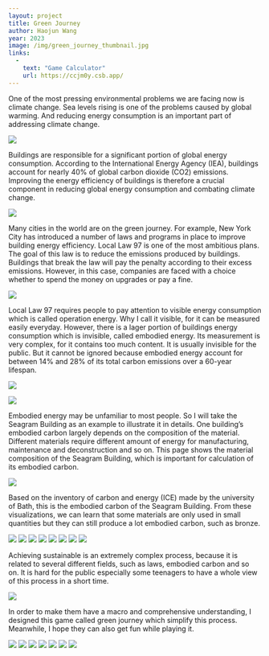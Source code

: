 ```yaml
---
layout: project
title: Green Journey
author: Haojun Wang
year: 2023
image: /img/green_journey_thumbnail.jpg
links:
  -
    text: "Game Calculator"
    url: https://ccjm0y.csb.app/
---
```


One of the most pressing environmental problems we are facing now is climate change. Sea levels rising is one of the problems caused by global warming. And reducing energy consumption is an important part of addressing climate change.

![](/img/green_journey_02.jpg)

Buildings are responsible for a significant portion of global energy consumption. According to the International Energy Agency (IEA), buildings account for nearly 40% of global carbon dioxide (CO2) emissions. Improving the energy efficiency of buildings is therefore a crucial component in reducing global energy consumption and combating climate change.

![](/img/green_journey_03.jpg)

Many cities in the world are on the green journey. For example, New York City has introduced a number of laws and programs in place to improve building energy efficiency. Local Law 97 is one of the most ambitious plans. The goal of this law is to reduce the emissions produced by buildings. Buildings that break the law will pay the penalty according to their excess emissions. However, in this case, companies are faced with a choice whether to spend the money on upgrades or pay a fine.

![](/img/green_journey_04.jpg)

Local Law 97 requires people to pay attention to visible energy consumption which is called operation energy. Why I call it visible, for it can be measured easily everyday. However, there is a lager portion of buildings energy consumption which is invisible, called embodied energy. Its measurement is very complex, for it contains too much content. It is usually invisible for the public. But it cannot be ignored because embodied energy account for between 14% and 28% of its total carbon emissions over a 60-year lifespan.

![](/img/green_journey_06.jpg)

![](/img/green_journey_08.jpg)

Embodied energy may be unfamiliar to most people. So I will take the Seagram Building as an example to illustrate it in details. One building’s embodied carbon largely depends on the composition of the material. Different materials require different amount of energy for manufacturing, maintenance and deconstruction and so on. This page shows the material composition of the Seagram Building, which is important for calculation of its embodied carbon. 

![](/img/green_journey_10.jpg)

Based on the inventory of carbon and energy (ICE) made by the university of Bath, this is the embodied carbon of the Seagram Building. From these visualizations, we can learn that some materials are only used in small quantities but they can still produce a lot embodied carbon, such as bronze.

![](/img/green_journey_18.jpg)
![](/img/green_journey_19.jpg)
![](/img/green_journey_20.jpg)
![](/img/green_journey_21.jpg)
![](/img/green_journey_22.jpg)
![](/img/green_journey_23.jpg)
![](/img/green_journey_24.jpg)
![](/img/green_journey_25.jpg)

Achieving sustainable is an extremely complex process, because it is related to several different fields, such as laws, embodied carbon and so on. It is hard for the public especially some teenagers to have a whole view of this process in a short time.

![](/img/green_journey_26.jpg)

In order to make them have a macro and comprehensive understanding, I designed this game called green journey which simplify this process. Meanwhile, I hope they can also get fun while playing it. 

![](/img/green_journey_28.jpg)
![](/img/green_journey_29.jpg)
![](/img/green_journey_30.jpg)
![](/img/green_journey_31.jpg)
![](/img/green_journey_32.jpg)
![](/img/green_journey_33.jpg)
![](/img/green_journey_34.jpg)
